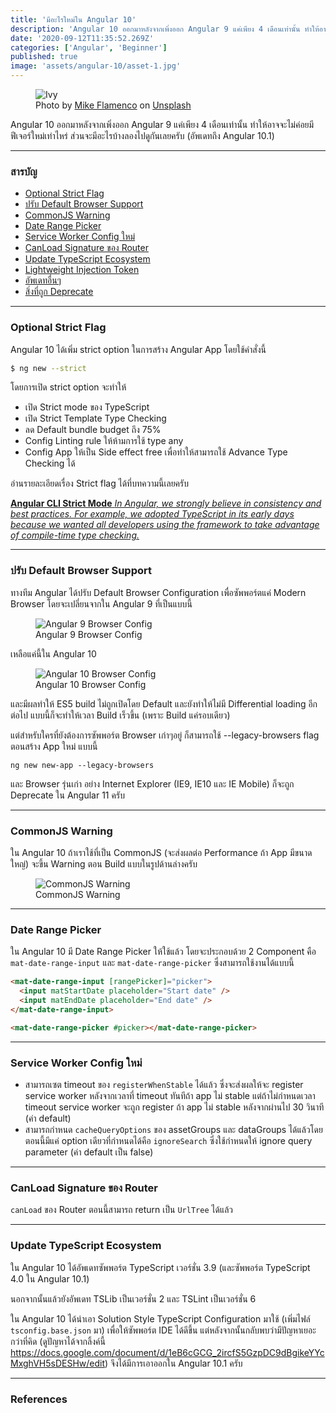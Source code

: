 ```yaml
---
title: 'มีอะไรใหม่ใน Angular 10'
description: 'Angular 10 ออกมาหลังจากเพิ่งออก Angular 9 แค่เพียง 4 เดือนเท่านั้น ทำให้อาจจะไม่ค่อยมีฟีเจอร์ใหม่เท่าไหร่ ส่วนจะมีอะไรบ้างลองไปดูกันเลยครับ (อัพเดทถึง Angular 10.1)'
date: '2020-09-12T11:35:52.269Z'
categories: ['Angular', 'Beginner']
published: true
image: 'assets/angular-10/asset-1.jpg'
---
```


<figure>
  <img src="assets/angular-10/asset-1.jpg" alt="Ivy"/>
  <figcaption>
  Photo by <a href="https://unsplash.com/@flamenkovsky?utm_source=unsplash&amp;utm_medium=referral&amp;utm_content=creditCopyText">Mike Flamenco</a> on <a href="https://unsplash.com/s/photos/10?utm_source=unsplash&amp;utm_medium=referral&amp;utm_content=creditCopyText">Unsplash</a>
  </figcaption>
</figure>

Angular 10 ออกมาหลังจากเพิ่งออก Angular 9 แค่เพียง 4 เดือนเท่านั้น ทำให้อาจจะไม่ค่อยมีฟีเจอร์ใหม่เท่าไหร่ ส่วนจะมีอะไรบ้างลองไปดูกันเลยครับ (อัพเดทถึง Angular 10.1)

---

### สารบัญ

- [Optional Strict Flag]()
- [ปรับ Default Browser Support]()
- [CommonJS Warning]()
- [Date Range Picker]()
- [Service Worker Config ใหม่]()
- [CanLoad Signature ของ Router]()
- [Update TypeScript Ecosystem]()
- [Lightweight Injection Token]()
- [อัพเดทอื่นๆ]()
- [สิ่งที่ถูก Deprecate]()

---

### Optional Strict Flag

Angular 10 ได้เพิ่ม strict option ในการสร้าง Angular App โดยใช้คำสั่งนี้

```bash
$ ng new --strict
```

โดยการเปิด strict option จะทำให้

- เปิด Strict mode ของ TypeScript
- เปิด Strict Template Type Checking
- ลด Default bundle budget ถึง 75%
- Config Linting rule ให้ห้ามการใช้ type any
- Config App ให้เป็น Side effect free เพื่อทำให้สามารถใช้ Advance Type Checking ได้

อ่านรายละเอียดเรื่อง Strict flag ได้ที่บทความนี้เลยครับ

[**Angular CLI Strict Mode**
_In Angular, we strongly believe in consistency and best practices. For example, we adopted TypeScript in its early days because we wanted all developers using the framework to take advantage of compile-time type checking._](https://blog.angular.io/angular-cli-strict-mode-c94ba5965f63 'https://blog.angular.io/angular-cli-strict-mode-c94ba5965f63')

---

### ปรับ Default Browser Support

ทางทีม Angular ได้ปรับ Default Browser Configuration เพื่อซัพพอร์ตแค่ Modern Browser โดยจะเปลี่ยนจากใน Angular 9 ที่เป็นแบบนี้

<figure>
  <img src="assets/angular-10/asset-2.png" alt="Angular 9 Browser Config"/>
  <figcaption>
    Angular 9 Browser Config
  </figcaption>
</figure>

เหลือแค่นี้ใน Angular 10

<figure>
  <img src="assets/angular-10/asset-3.png" alt="Angular 10 Browser Config"/>
  <figcaption>
    Angular 10 Browser Config
  </figcaption>
</figure>

และมีผลทำให้ ES5 build ไม่ถูกเปิดโดย Default และยังทำให้ไม่มี Differential loading อีกต่อไป แบบนี้ก็จะทำให้เวลา Build เร็วขึ้น (เพราะ Build แค่รอบเดียว)

แต่สำหรับใครที่ยังต้องการซัพพอร์ต Browser เก่าๆอยู่ ก็สามารถใช้ --legacy-browsers flag ตอนสร้าง App ใหม่ แบบนี้

```
ng new new-app --legacy-browsers
```

และ Browser รุ่นเก่า อย่าง Internet Explorer (IE9, IE10 และ IE Mobile) ก็จะถูก Deprecate ใน Angular 11 ครับ

---

### CommonJS Warning

ใน Angular 10 ถ้าเราใช้ที่เป็น CommonJS (จะส่งผลต่อ Performance ถ้า App มีขนาดใหญ่) จะขึ้น Warning ตอน Build แบบในรูปด้านล่างครับ

<figure>
  <img src="assets/angular-10/asset-4.png" alt="CommonJS Warning"/>
  <figcaption>
    CommonJS Warning
  </figcaption>
</figure>

---

### Date Range Picker

ใน Angular 10 มี Date Range Picker ให้ใช้แล้ว โดยจะประกอบด้วย 2 Component คือ `mat-date-range-input` และ `mat-date-range-picker` ซึ่งสามารถใช้งานได้แบบนี้

```html
<mat-date-range-input [rangePicker]="picker">
  <input matStartDate placeholder="Start date" />
  <input matEndDate placeholder="End date" />
</mat-date-range-input>

<mat-date-range-picker #picker></mat-date-range-picker>
```

---

### Service Worker Config ใหม่

- สามารถเซต timeout ของ `registerWhenStable` ได้แล้ว ซึ่งจะส่งผลให้จะ register service worker หลังจากเวลาที่ timeout ทันทีถ้า app ไม่ stable แต่ถ้าไม่กำหนดเวลา timeout service worker จะถูก register ถ้า app ไม่ stable หลังจากผ่านไป 30 วินาที (ค่า default)
- สามารถกำหนด `cacheQueryOptions` ของ assetGroups และ dataGroups ได้แล้วโดยตอนนี้มีแค่ option เดียวที่กำหนดได้คือ `ignoreSearch` ซึ่งใช้กำหนดให้ ignore query parameter (ค่า default เป็น false)

---

### CanLoad Signature ของ Router

`canLoad` ของ Router ตอนนี้สามารถ return เป็น `UrlTree` ได้แล้ว

---

### Update TypeScript Ecosystem

ใน Angular 10 ได้อัพเดทซัพพอร์ต TypeScript เวอร์ชั่น 3.9 (และซัพพอร์ต TypeScript 4.0 ใน Angular 10.1)

นอกจากนั้นแล้วยังอัพเดท TSLib เป็นเวอร์ชั่น 2 และ TSLint เป็นเวอร์ชั่น 6

ใน Angular 10 ได้นำเอา Solution Style TypeScript Configuration มาใช้ (เพิ่มไฟล์ `tsconfig.base.json` มา) เพื่อให้ซัพพอร์ต IDE ได้ดีขึ้น แต่หลังจากนั้นกลับพบว่ามีปัญหาเยอะกว่าที่คิด (ดูปัญหาได้จากลิ้งค์นี้ https://docs.google.com/document/d/1eB6cGCG_2ircfS5GzpDC9dBgikeYYcMxghVH5sDESHw/edit) จึงได้มีการเอาออกใน Angular 10.1 ครับ

---

### References
